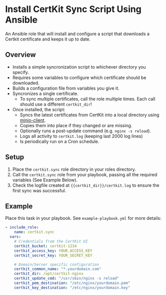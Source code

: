 # Install CertKit Sync Script Using Ansible

An Ansible role that will install and configure a script that downloads a Certkit certificate and keeps it up to date.


## Overview

* Installs a simple syncronization script to whichever directory you specify.
* Requires some variables to configure which certificate should be downloaded.
* Builds a configuration file from variables you give it.
* Syncronizes a single certificate.
  * To sync multiple certificates, call the role multiple times. Each call should use a different `certkit_dir`!
* Once installed, the script:
  * Syncs the latest certificates from CertKit into a local directory using [minio-client](https://docs.min.io/community/minio-object-store/reference/minio-mc.html#quickstart).
  * Copies them into place if they changed or are missing.
  * Optionally runs a post-update command (e.g. `nginx -s reload`).
  * Logs all activity to `certkit.log` (keeping last 2000 log lines)
  * Is periodically run on a Cron schedule.


## Setup

1. Place the `certkit.sync` role directory in your roles directory.
2. Call the `certkit.sync` role from your playbook, passing all the required variables (See Example Below).
3. Check the logfile created at `{{certkit_dir}}/certkit.log` to ensure the first sync was successful.


## Example

Place this task in your playbook. See `example-playbook.yml` for more details:

```yml
- include_role:
    name: certkit.sync
  vars:
    # Credentials from the CertKit UI
    certkit_bucket: certkit-1234
    certkit_access_key: YOUR_ACCESS_KEY
    certkit_secret_key: YOUR_SECRET_KEY

    # Domain/Server specific configuration
    certkit_common_name: "*.yourdomain.com"
    certkit_dir: /opt/certkit-nginx
    certkit_update_cmd: "/usr/sbin/nginx -s reload"
    certkit_pem_destination: "/etc/nginx/yourdomain.pem"
    certkit_key_destination: "/etc/nginx/yourdomain.key"
```

